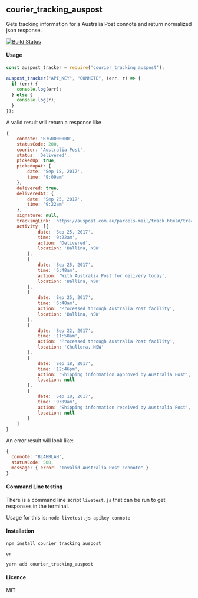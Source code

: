 ##  courier_tracking_auspost

Gets tracking information for a Australia Post connote and return normalized json response.

[![Build Status](https://travis-ci.org/robzolkos/courier_tracking_auspost.svg?branch=master)](https://travis-ci.org/robzolkos/courier_tracking_auspost)

#### Usage

```javascript
const auspost_tracker = require('courier_tracking_auspost');

auspost_tracker("API_KEY", "CONNOTE", (err, r) => {
  if (err) {
    console.log(err);
  } else {
    console.log(r);
  }
});

```

A valid result will return a response like

```javascript
{
    connote: 'R7G0000000',
    statusCode: 200,
    courier: 'Australia Post',
    status: 'Delivered',
    pickedUp: true,
    pickedupAt: {
        date: 'Sep 18, 2017',
        time: '9:09am'
    },
    delivered: true,
    deliveredAt: {
        date: 'Sep 25, 2017',
        time: '9:22am'
    },
    signature: null,
    trackingLink: 'https://auspost.com.au/parcels-mail/track.html#/track?id=R7G0000000',
    activity: [{
            date: 'Sep 25, 2017',
            time: '9:22am',
            action: 'Delivered',
            location: 'Ballina, NSW'
        },
        {
            date: 'Sep 25, 2017',
            time: '6:48am',
            action: 'With Australia Post for delivery today',
            location: 'Ballina, NSW'
        },
        {
            date: 'Sep 25, 2017',
            time: '6:48am',
            action: 'Processed through Australia Post facility',
            location: 'Ballina, NSW'
        },
        {
            date: 'Sep 22, 2017',
            time: '11:58am',
            action: 'Processed through Australia Post facility',
            location: 'Chullora, NSW'
        },
        {
            date: 'Sep 18, 2017',
            time: '12:46pm',
            action: 'Shipping information approved by Australia Post',
            location: null
        },
        {
            date: 'Sep 18, 2017',
            time: '9:09am',
            action: 'Shipping information received by Australia Post',
            location: null
        }
    ]
}
```

An error result will look like:

```javascript
{
  connote: "BLAHBLAH",
  statusCode: 500,
  message: { error: "Invalid Australia Post connote" }
}
```

#### Command Line testing

There is a command line script `livetest.js` that can be run to get responses in the terminal.

Usage for this is: `node livetest.js apikey connote`


#### Installation

```
npm install courier_tracking_auspost

or

yarn add courier_tracking_auspost
```

#### Licence

MIT
